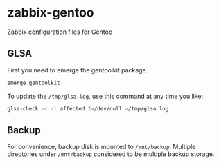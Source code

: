 # zabbix-gentoo
Zabbix configuration files for Gentoo

## GLSA

First you need to emerge the gentoolkit package.

```bash
emerge gentoolkit
```

To update the `/tmp/glsa.log`, use this command at any time you like:

```bash
glsa-check -c -l affected 2>/dev/null >/tmp/glsa.log
```

## Backup

For convenience, backup disk is mounted to `/mnt/backup`.
Multiple directories under `/mnt/backup` considered to be multiple backup storage.
